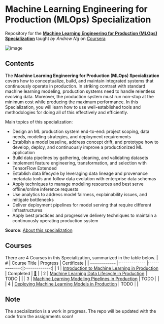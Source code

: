 # Machine Learning Engineering for Production (MLOps) Specialization
Repository for the [**Machine Learning Engineering for Production (MLOps) Specialization**](https://www.coursera.org/specializations/machine-learning-engineering-for-production-mlops) taught *by Andrew Ng* on [Coursera](https://www.coursera.org/)

![image](https://user-images.githubusercontent.com/8168416/159134989-2c020a40-05d5-491f-8d77-b2d0198f9af6.png)

## Contents
The **Machine Learning Engineering for Production (MLOps) Specialization** covers how to conceptualize, build, and maintain integrated systems that continuously operate in production. In striking contrast with standard machine learning modeling, production systems need to handle relentless evolving data. Moreover, the production system must run non-stop at the minimum cost while producing the maximum performance. In this Specialization, you will learn how to use well-established tools and methodologies for doing all of this effectively and efficiently.

Main topics of this specialization:
- Design an ML production system end-to-end: project scoping, data needs, modeling strategies, and deployment requirements
- Establish a model baseline, address concept drift, and prototype how to develop, deploy, and continuously improve a productionized ML application
- Build data pipelines by gathering, cleaning, and validating datasets
- Implement feature engineering, transformation, and selection with TensorFlow Extended
- Establish data lifecycle by leveraging data lineage and provenance metadata tools and follow data evolution with enterprise data schemas
- Apply techniques to manage modeling resources and best serve offline/online inference requests
- Use analytics to address model fairness, explainability issues, and mitigate bottlenecks
- Deliver deployment pipelines for model serving that require different infrastructures
- Apply best practices and progressive delivery techniques to maintain a continuously operating production system


**Source:** [About this specialization](https://www.coursera.org/specializations/machine-learning-engineering-for-production-mlops)

## Courses
There are 4 Courses in this Specialization, summarized in the table below.
| # | Course Title | Progress | Certificate |
| ------------- |:------------- |:-------------:|:-------------:|
| 1  | [Introduction to Machine Learning in Production](https://www.coursera.org/learn/introduction-to-machine-learning-in-production?specialization=machine-learning-engineering-for-production-mlops) | Completed | [:link:](https://www.coursera.org/account/accomplishments/certificate/RMLFKH4CJZM4) |
| 2  | [Machine Learning Data Lifecycle in Production](https://www.coursera.org/learn/machine-learning-data-lifecycle-in-production?specialization=machine-learning-engineering-for-production-mlops) | TODO | |
| 3  | [Machine Learning Modeling Pipelines in Production](https://www.coursera.org/learn/machine-learning-modeling-pipelines-in-production?specialization=machine-learning-engineering-for-production-mlops) | TODO | |
| 4  | [Deploying Machine Learning Models in Production](https://www.coursera.org/learn/deploying-machine-learning-models-in-production?specialization=machine-learning-engineering-for-production-mlops)  | TODO | |

## Note
The specialization is a work in progress. The repo will be updated with the code from the assignments soon!
